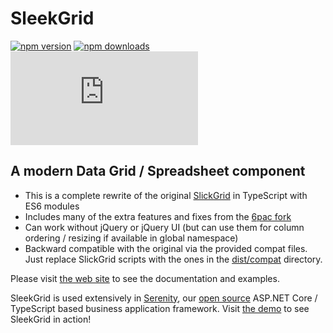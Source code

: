 # SleekGrid 

[![npm version](https://img.shields.io/npm/v/@serenity-is/sleekgrid.svg?style=flat-square)](https://www.npmjs.com/package/@serenity-is/sleekgrid) [![npm downloads](https://img.shields.io/npm/dm/@serenity-is/sleekgrid.svg?style=flat-square)](https://www.npmjs.com/package/@serenity-is/sleekgrid) ![gzip size](https://img.badgesize.io/https:/cdn.jsdelivr.net/npm/@serenity-is/sleekgrid/dist/index.js?compression=gzip)

## A modern Data Grid / Spreadsheet component

- This is a complete rewrite of the original [SlickGrid](https://github.com/mleibman/SlickGrid) in TypeScript with ES6 modules
- Includes many of the extra features and fixes from the [6pac fork](https://github.com/6pac/SlickGrid/)
- Can work without jQuery or jQuery UI (but can use them for column ordering / resizing if available in global namespace)
- Backward compatible with the original via the provided compat files. Just replace SlickGrid scripts with the ones in the [dist/compat](https://www.jsdelivr.com/package/npm/@serenity-is/sleekgrid?path=dist%2Fcompat) directory.

Please visit [the web site](https://serenity-is.github.io/sleekgrid/) to see the documentation and examples.

SleekGrid is used extensively in [Serenity](https://serenity.is), our [open source](https://github.com/serenity-is/serenity) ASP.NET Core / TypeScript based business application framework. Visit [the demo](https://serenity.is/demo) to see SleekGrid in action!
